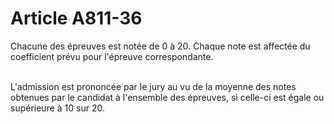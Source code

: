 # Article A811-36

<p>Chacune des épreuves est notée de 0 à 20. Chaque note est affectée du coefficient prévu pour l'épreuve correspondante.<br/><br/>

L'admission est prononcée par le jury au vu de la moyenne des notes obtenues par le candidat à l'ensemble des épreuves, si celle-ci est égale ou supérieure à 10 sur 20.</p>